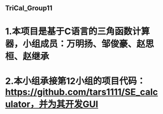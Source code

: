 ## TriCal_Group11
# 1.本项目是基于C语言的三角函数计算器，小组成员：万明扬、邹俊豪、赵思桓、赵继承
# 2.本小组承接第12小组的项目代码：https://github.com/tars1111/SE_calculator，并为其开发GUI
